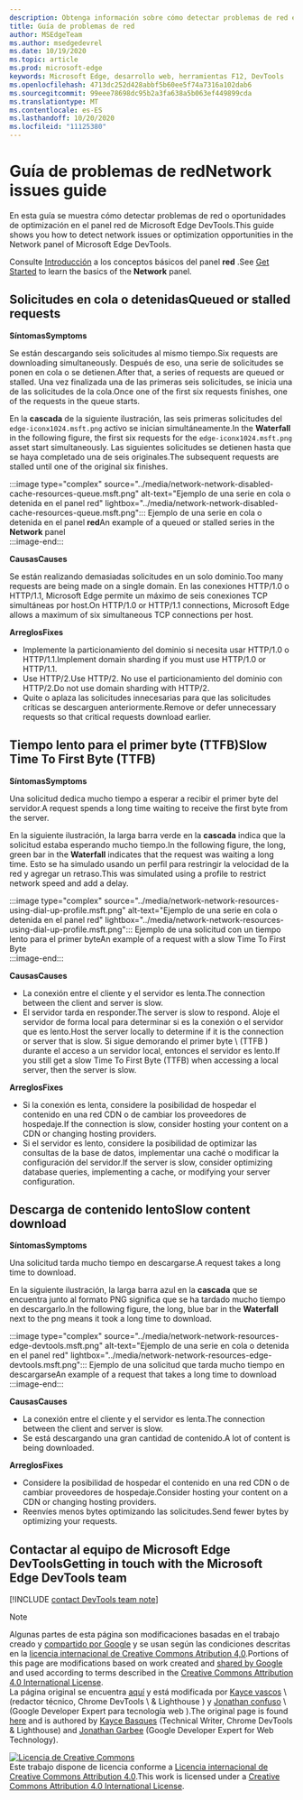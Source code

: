 ```yaml
---
description: Obtenga información sobre cómo detectar problemas de red en el panel de red de Microsoft Edge DevTools.
title: Guía de problemas de red
author: MSEdgeTeam
ms.author: msedgedevrel
ms.date: 10/19/2020
ms.topic: article
ms.prod: microsoft-edge
keywords: Microsoft Edge, desarrollo web, herramientas F12, DevTools
ms.openlocfilehash: 4713dc252d428abbf5b60ee5f74a7316a102dab6
ms.sourcegitcommit: 99eee78698dc95b2a3fa638a5b063ef449899cda
ms.translationtype: MT
ms.contentlocale: es-ES
ms.lasthandoff: 10/20/2020
ms.locfileid: "11125380"
---
```

<!-- Copyright Kayce Basques and Jonathan Garbee

   Licensed under the Apache License, Version 2.0 (the "License");
   you may not use this file except in compliance with the License.
   You may obtain a copy of the License at

       https://www.apache.org/licenses/LICENSE-2.0

   Unless required by applicable law or agreed to in writing, software
   distributed under the License is distributed on an "AS IS" BASIS,
   WITHOUT WARRANTIES OR CONDITIONS OF ANY KIND, either express or implied.
   See the License for the specific language governing permissions and
   limitations under the License.  -->

# <span data-ttu-id="7dd24-104">Guía de problemas de red</span><span class="sxs-lookup"><span data-stu-id="7dd24-104">Network issues guide</span></span>  

<span data-ttu-id="7dd24-105">En esta guía se muestra cómo detectar problemas de red o oportunidades de optimización en el panel red de Microsoft Edge DevTools.</span><span class="sxs-lookup"><span data-stu-id="7dd24-105">This guide shows you how to detect network issues or optimization opportunities in the Network panel of Microsoft Edge DevTools.</span></span>  

<span data-ttu-id="7dd24-106">Consulte [Introducción][NetworkPerformance] a los conceptos básicos del panel **red** .</span><span class="sxs-lookup"><span data-stu-id="7dd24-106">See [Get Started][NetworkPerformance] to learn the basics of the **Network** panel.</span></span>  

## <span data-ttu-id="7dd24-107">Solicitudes en cola o detenidas</span><span class="sxs-lookup"><span data-stu-id="7dd24-107">Queued or stalled requests</span></span>  

**<span data-ttu-id="7dd24-108">Síntomas</span><span class="sxs-lookup"><span data-stu-id="7dd24-108">Symptoms</span></span>**  

<span data-ttu-id="7dd24-109">Se están descargando seis solicitudes al mismo tiempo.</span><span class="sxs-lookup"><span data-stu-id="7dd24-109">Six requests are downloading simultaneously.</span></span>  <span data-ttu-id="7dd24-110">Después de eso, una serie de solicitudes se ponen en cola o se detienen.</span><span class="sxs-lookup"><span data-stu-id="7dd24-110">After that, a series of requests are queued or stalled.</span></span>  <span data-ttu-id="7dd24-111">Una vez finalizada una de las primeras seis solicitudes, se inicia una de las solicitudes de la cola.</span><span class="sxs-lookup"><span data-stu-id="7dd24-111">Once one of the first six requests finishes, one of the requests in the queue starts.</span></span>  

<span data-ttu-id="7dd24-112">En la **cascada** de la siguiente ilustración, las seis primeras solicitudes del `edge-iconx1024.msft.png` activo se inician simultáneamente.</span><span class="sxs-lookup"><span data-stu-id="7dd24-112">In the **Waterfall** in the following figure, the first six requests for the `edge-iconx1024.msft.png` asset start simultaneously.</span></span>  <span data-ttu-id="7dd24-113">Las siguientes solicitudes se detienen hasta que se haya completado una de seis originales.</span><span class="sxs-lookup"><span data-stu-id="7dd24-113">The subsequent requests are stalled until one of the original six finishes.</span></span>  

:::image type="complex" source="../media/network-network-disabled-cache-resources-queue.msft.png" alt-text="Ejemplo de una serie en cola o detenida en el panel red" lightbox="../media/network-network-disabled-cache-resources-queue.msft.png":::
   <span data-ttu-id="7dd24-115">Ejemplo de una serie en cola o detenida en el panel **red**</span><span class="sxs-lookup"><span data-stu-id="7dd24-115">An example of a queued or stalled series in the **Network** panel</span></span>  
:::image-end:::  

**<span data-ttu-id="7dd24-116">Causas</span><span class="sxs-lookup"><span data-stu-id="7dd24-116">Causes</span></span>**  

<span data-ttu-id="7dd24-117">Se están realizando demasiadas solicitudes en un solo dominio.</span><span class="sxs-lookup"><span data-stu-id="7dd24-117">Too many requests are being made on a single domain.</span></span>  <span data-ttu-id="7dd24-118">En las conexiones HTTP/1.0 o HTTP/1.1, Microsoft Edge permite un máximo de seis conexiones TCP simultáneas por host.</span><span class="sxs-lookup"><span data-stu-id="7dd24-118">On HTTP/1.0 or HTTP/1.1 connections, Microsoft Edge allows a maximum of six simultaneous TCP connections per host.</span></span>  

**<span data-ttu-id="7dd24-119">Arreglos</span><span class="sxs-lookup"><span data-stu-id="7dd24-119">Fixes</span></span>**  

*   <span data-ttu-id="7dd24-120">Implemente la particionamiento del dominio si necesita usar HTTP/1.0 o HTTP/1.1.</span><span class="sxs-lookup"><span data-stu-id="7dd24-120">Implement domain sharding if you must use HTTP/1.0 or HTTP/1.1.</span></span>  
*   <span data-ttu-id="7dd24-121">Use HTTP/2.</span><span class="sxs-lookup"><span data-stu-id="7dd24-121">Use HTTP/2.</span></span>  <span data-ttu-id="7dd24-122">No use el particionamiento del dominio con HTTP/2.</span><span class="sxs-lookup"><span data-stu-id="7dd24-122">Do not use domain sharding with HTTP/2.</span></span>  
*   <span data-ttu-id="7dd24-123">Quite o aplaza las solicitudes innecesarias para que las solicitudes críticas se descarguen anteriormente.</span><span class="sxs-lookup"><span data-stu-id="7dd24-123">Remove or defer unnecessary requests so that critical requests download earlier.</span></span>  
    
## <span data-ttu-id="7dd24-124">Tiempo lento para el primer byte (TTFB)</span><span class="sxs-lookup"><span data-stu-id="7dd24-124">Slow Time To First Byte (TTFB)</span></span>  

**<span data-ttu-id="7dd24-125">Síntomas</span><span class="sxs-lookup"><span data-stu-id="7dd24-125">Symptoms</span></span>**  

<span data-ttu-id="7dd24-126">Una solicitud dedica mucho tiempo a esperar a recibir el primer byte del servidor.</span><span class="sxs-lookup"><span data-stu-id="7dd24-126">A request spends a long time waiting to receive the first byte from the server.</span></span>  

<span data-ttu-id="7dd24-127">En la siguiente ilustración, la larga barra verde en la **cascada** indica que la solicitud estaba esperando mucho tiempo.</span><span class="sxs-lookup"><span data-stu-id="7dd24-127">In the following figure, the long, green bar in the **Waterfall** indicates that the request was waiting a long time.</span></span>  <span data-ttu-id="7dd24-128">Esto se ha simulado usando un perfil para restringir la velocidad de la red y agregar un retraso.</span><span class="sxs-lookup"><span data-stu-id="7dd24-128">This was simulated using a profile to restrict network speed and add a delay.</span></span>  

:::image type="complex" source="../media/network-network-resources-using-dial-up-profile.msft.png" alt-text="Ejemplo de una serie en cola o detenida en el panel red" lightbox="../media/network-network-resources-using-dial-up-profile.msft.png":::
   <span data-ttu-id="7dd24-130">Ejemplo de una solicitud con un tiempo lento para el primer byte</span><span class="sxs-lookup"><span data-stu-id="7dd24-130">An example of a request with a slow Time To First Byte</span></span>  
:::image-end:::  

**<span data-ttu-id="7dd24-131">Causas</span><span class="sxs-lookup"><span data-stu-id="7dd24-131">Causes</span></span>**  

*   <span data-ttu-id="7dd24-132">La conexión entre el cliente y el servidor es lenta.</span><span class="sxs-lookup"><span data-stu-id="7dd24-132">The connection between the client and server is slow.</span></span>  
*   <span data-ttu-id="7dd24-133">El servidor tarda en responder.</span><span class="sxs-lookup"><span data-stu-id="7dd24-133">The server is slow to respond.</span></span>  <span data-ttu-id="7dd24-134">Aloje el servidor de forma local para determinar si es la conexión o el servidor que es lento.</span><span class="sxs-lookup"><span data-stu-id="7dd24-134">Host the server locally to determine if it is the connection or server that is slow.</span></span>  <span data-ttu-id="7dd24-135">Si sigue demorando el primer byte \ (TTFB \) durante el acceso a un servidor local, entonces el servidor es lento.</span><span class="sxs-lookup"><span data-stu-id="7dd24-135">If you still get a slow Time To First Byte \(TTFB\) when accessing a local server, then the server is slow.</span></span>  
    
**<span data-ttu-id="7dd24-136">Arreglos</span><span class="sxs-lookup"><span data-stu-id="7dd24-136">Fixes</span></span>**  

*   <span data-ttu-id="7dd24-137">Si la conexión es lenta, considere la posibilidad de hospedar el contenido en una red CDN o de cambiar los proveedores de hospedaje.</span><span class="sxs-lookup"><span data-stu-id="7dd24-137">If the connection is slow, consider hosting your content on a CDN or changing hosting providers.</span></span>  
*   <span data-ttu-id="7dd24-138">Si el servidor es lento, considere la posibilidad de optimizar las consultas de la base de datos, implementar una caché o modificar la configuración del servidor.</span><span class="sxs-lookup"><span data-stu-id="7dd24-138">If the server is slow, consider optimizing database queries, implementing a cache, or modifying your server configuration.</span></span>  
    
## <span data-ttu-id="7dd24-139">Descarga de contenido lento</span><span class="sxs-lookup"><span data-stu-id="7dd24-139">Slow content download</span></span>  

**<span data-ttu-id="7dd24-140">Síntomas</span><span class="sxs-lookup"><span data-stu-id="7dd24-140">Symptoms</span></span>**  

<span data-ttu-id="7dd24-141">Una solicitud tarda mucho tiempo en descargarse.</span><span class="sxs-lookup"><span data-stu-id="7dd24-141">A request takes a long time to download.</span></span>  

<span data-ttu-id="7dd24-142">En la siguiente ilustración, la larga barra azul en la **cascada** que se encuentra junto al formato PNG significa que se ha tardado mucho tiempo en descargarlo.</span><span class="sxs-lookup"><span data-stu-id="7dd24-142">In the following figure, the long, blue bar in the **Waterfall** next to the png means it took a long time to download.</span></span>  

:::image type="complex" source="../media/network-network-resources-edge-devtools.msft.png" alt-text="Ejemplo de una serie en cola o detenida en el panel red" lightbox="../media/network-network-resources-edge-devtools.msft.png":::
   <span data-ttu-id="7dd24-144">Ejemplo de una solicitud que tarda mucho tiempo en descargarse</span><span class="sxs-lookup"><span data-stu-id="7dd24-144">An example of a request that takes a long time to download</span></span>  
:::image-end:::  

**<span data-ttu-id="7dd24-145">Causas</span><span class="sxs-lookup"><span data-stu-id="7dd24-145">Causes</span></span>**  

*   <span data-ttu-id="7dd24-146">La conexión entre el cliente y el servidor es lenta.</span><span class="sxs-lookup"><span data-stu-id="7dd24-146">The connection between the client and server is slow.</span></span>  
*   <span data-ttu-id="7dd24-147">Se está descargando una gran cantidad de contenido.</span><span class="sxs-lookup"><span data-stu-id="7dd24-147">A lot of content is being downloaded.</span></span>  
    
**<span data-ttu-id="7dd24-148">Arreglos</span><span class="sxs-lookup"><span data-stu-id="7dd24-148">Fixes</span></span>**  

*   <span data-ttu-id="7dd24-149">Considere la posibilidad de hospedar el contenido en una red CDN o de cambiar proveedores de hospedaje.</span><span class="sxs-lookup"><span data-stu-id="7dd24-149">Consider hosting your content on a CDN or changing hosting providers.</span></span>  
*   <span data-ttu-id="7dd24-150">Reenvíes menos bytes optimizando las solicitudes.</span><span class="sxs-lookup"><span data-stu-id="7dd24-150">Send fewer bytes by optimizing your requests.</span></span>  
    
<!--   ## Contribute knowledge  

Do you have a network issue that should be added to this guide?  

*   Send a tweet to [@EdgeDevTools][MicrosoftEdgeTweet].  
*   Choose **Send Feedback** \(![Send Feedback][ImageSendFeedbackIcon]\) in the DevTools or select `Alt`+`Shift`+`I` \(Windows, Linux\) or `Option`+`Shift`+`I` \(macOS\) to provide feedback or feature requests.  
*   [Open an issue][WebFundamentalsIssue] on the docs repo.  -->  
    
## <span data-ttu-id="7dd24-151">Contactar al equipo de Microsoft Edge DevTools</span><span class="sxs-lookup"><span data-stu-id="7dd24-151">Getting in touch with the Microsoft Edge DevTools team</span></span>  

[!INCLUDE [contact DevTools team note](../includes/contact-devtools-team-note.md)]  

<!-- image links -->  

[ImageSendFeedbackIcon]: ../media/smile-icon.msft.png  

<!-- links -->  

[NetworkPerformance]: ./index.md "Inspeccionar la actividad de la red en Microsoft Edge DevTools | Microsoft docs"  

[MicrosoftEdgeTweet]: https://twitter.com/intent/tweet?text=@EdgeDevTools%20[Network%20Issues%20Guide%20Suggestion]  

[WebFundamentalsIssue]: https://github.com/MicrosoftDocs/edge-developer/issues/new?title=%5BDevTools%20Network%20Issues%20Guide%20Suggestion%5D "Nuevo problema: MicrosoftDocs/Edge-Developer"  

> [!NOTE]
> <span data-ttu-id="7dd24-154">Algunas partes de esta página son modificaciones basadas en el trabajo creado y [compartido por Google][GoogleSitePolicies] y se usan según las condiciones descritas en la [licencia internacional de Creative Commons Atribution 4,0][CCA4IL].</span><span class="sxs-lookup"><span data-stu-id="7dd24-154">Portions of this page are modifications based on work created and [shared by Google][GoogleSitePolicies] and used according to terms described in the [Creative Commons Attribution 4.0 International License][CCA4IL].</span></span>  
> <span data-ttu-id="7dd24-155">La página original se encuentra [aquí](https://developers.google.com/web/tools/chrome-devtools/network/issues) y está modificada por [Kayce vascos][KayceBasques] \ (redactor técnico, Chrome DevTools \ & Lighthouse \) y [Jonathan confuso][JonathanGarbee] \ (Google Developer Expert para tecnología web \).</span><span class="sxs-lookup"><span data-stu-id="7dd24-155">The original page is found [here](https://developers.google.com/web/tools/chrome-devtools/network/issues) and is authored by [Kayce Basques][KayceBasques] \(Technical Writer, Chrome DevTools \& Lighthouse\) and [Jonathan Garbee][JonathanGarbee] \(Google Developer Expert for Web Technology\).</span></span>  

[![Licencia de Creative Commons][CCby4Image]][CCA4IL]  
<span data-ttu-id="7dd24-157">Este trabajo dispone de licencia conforme a [Licencia internacional de Creative Commons Attribution 4.0][CCA4IL].</span><span class="sxs-lookup"><span data-stu-id="7dd24-157">This work is licensed under a [Creative Commons Attribution 4.0 International License][CCA4IL].</span></span>  

[CCA4IL]: https://creativecommons.org/licenses/by/4.0  
[CCby4Image]: https://i.creativecommons.org/l/by/4.0/88x31.png  
[GoogleSitePolicies]: https://developers.google.com/terms/site-policies  
[KayceBasques]: https://developers.google.com/web/resources/contributors/kaycebasques  
[JonathanGarbee]: https://developers.google.com/web/resources/contributors/jonathangarbee
